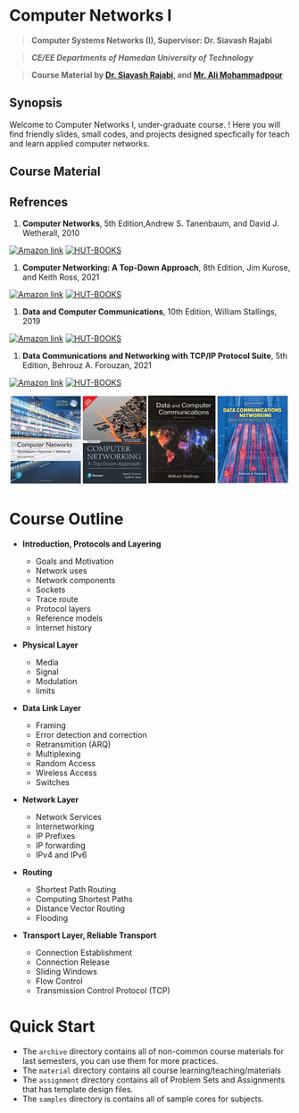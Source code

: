 # **Computer Networks I**

> **Computer Systems Networks (I), Supervisor: Dr. Siavash Rajabi**

> ***CE/EE Departments of Hamedan University of Technology***

> **Course Material by [Dr. Siavash Rajabi](https://scholar.google.com/citations?user=QhTEvqsAAAAJ), and [Mr. Ali Mohammadpour](https://github.com/alimpk)**

## Synopsis
Welcome to Computer Networks I, under-graduate course. ! Here you will find friendly slides, small codes, and projects designed specfically for teach and learn applied computer networks.


## Course Material

## Refrences

1. **Computer Networks**, 5th Edition,Andrew S. Tanenbaum, and David J. Wetherall, 2010

[![Amazon link](https://img.shields.io/badge/AMAZON-LINK-orange)](https://www.amazon.com/Computer-Networks-5th-Andrew-Tanenbaum/dp/0132126958) [![HUT-BOOKS](https://img.shields.io/badge/HUT--BOOK-Download-green)](http://simorgh.hut.ac.ir/simwebclt/WebAccess/SimwebPortal.dll)

1. **Computer Networking: A Top-Down Approach**, 8th Edition, Jim Kurose, and Keith Ross, 2021

[![Amazon link](https://img.shields.io/badge/AMAZON-LINK-orange)](https://www.amazon.com/Computer-Networking-Top-Down-James-Kurose/dp/9356061319) [![HUT-BOOKS](https://img.shields.io/badge/HUT--BOOK-Download-green)](http://simorgh.hut.ac.ir/simwebclt/WebAccess/SimwebPortal.dll)

1. **Data and Computer Communications**, 10th Edition, William Stallings, 2019

[![Amazon link](https://img.shields.io/badge/AMAZON-LINK-orange)](https://www.amazon.com/Computer-Communications-William-Stallings-Books/dp/0133506487) [![HUT-BOOKS](https://img.shields.io/badge/HUT--BOOK-Download-green)](http://simorgh.hut.ac.ir/simwebclt/WebAccess/SimwebPortal.dll)

1. **Data Communications and Networking with TCP/IP Protocol Suite**, 5th Edition, Behrouz A. Forouzan, 2021

[![Amazon link](https://img.shields.io/badge/AMAZON-LINK-orange)](https://www.amazon.com/Data-Communications-Networking-Protocol-Suite-dp-0078022096/dp/0078022096) [![HUT-BOOKS](https://img.shields.io/badge/HUT--BOOK-Download-green)](http://simorgh.hut.ac.ir/simwebclt/WebAccess/SimwebPortal.dll)
   

<p align="center">
  <img width="800" src="./raw/img/references-covers.jpg">
</p>


# Course Outline

* **Introduction, Protocols and Layering**
    * Goals and Motivation
    * Network uses
    * Network components
    * Sockets
    * Trace route
    * Protocol layers
    * Reference models
    * Internet history

* **Physical Layer**
    * Media
    * Signal
    * Modulation
    * limits

* **Data Link Layer**
    * Framing
    * Error detection and correction
    * Retransmition (ARQ)
    * Multiplexing
    * Random Access
    * Wireless Access
    * Switches

* **Network Layer**
    * Network Services
    * Internetworking
    * IP Prefixes
    * IP forwarding
    * IPv4 and IPv6

* **Routing**
    * Shortest Path Routing
    * Computing Shortest Paths
    * Distance Vector Routing
    * Flooding

* **Transport Layer, Reliable Transport**
    * Connection Establishment
    * Connection Release
    * Sliding Windows
    * Flow Control
    * Transmission Control Protocol (TCP)

# Quick Start

* The `archive` directory contains all of non-common course materials for last semesters, you can use them for more practices.
* The `material` directory contains all course learning/teaching/materials
* The `assignment` directory contains all of Problem Sets and Assignments that has template design files.
* The `samples` directory is contains all of sample cores for subjects.
